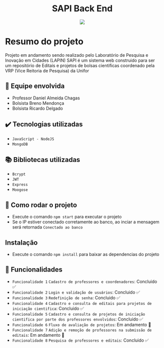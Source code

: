 <h1 align="center">SAPI Back End</h1>
<p align="center">
<img loading="lazy" src="http://img.shields.io/static/v1?label=STATUS&message=EM%20DESENVOLVIMENTO&color=GREEN&style=for-the-badge"/>
</p>

# Resumo do projeto
Projeto em andamento sendo realizado pelo Laboratório de Pesquisa e Inovação em Cidades (LAPIN)
SAPI é um sistema web construido para ser um repositório de Editais e projetos de bolsas cientificas coordenado pela VRP (Vice Reitoria de Pesquisa) da Unifor


## 🚀 Equipe envolvida
- Professor Daniel Almeida Chagas
- Bolsista Breno Mendonça
- Bolsista Ricardo Delgado


## ✔️ Tecnologias utilizadas

- ``JavaScript - NodeJS``
- ``MongoDB``

## 📚 Bibliotecas utilizadas

- ``Bcrypt``
- ``JWT``
- ``Express``
- ``Moogose``

## 🛫 Como rodar o projeto
- Execute o comando `npm start` para executar o projeto
- Se o IP estiver conectado corretamente ao banco, ao inciar a mensagem será retornada ``Conectado ao banco``

## Instalação
- Execute o comando `npm install` para baixar as dependencias do projeto
  
## 💾 Funcionalidades 
- `Funcionalidade 1` `Cadastro de professores e coordenadores`: Concluido ✅
- `Funcionalidade 2` `Login e validação de usuários`: Concluido ✅
- `Funcionalidade 3` `Redefinição de senha`: Concluido ✅
- `Funcionalidade 4` `Cadastro e consulta de editais para projetos de iniciação cientifica`: Concluido ✅
- `Funcionalidade 5` `Cadastro e consulta de projetos de iniciação cientifica por parte dos professores envolvidos`: Concluido ✅
- `Funcionalidade 6` `Fluxo de avaliação de projetos`: Em andamento 🚧
- `Funcionalidade 7` `Adição e remoção de professores na submissão de editais`: Em andamento 🚧
- `Funcionalidade 8` `Pesquisa de professores e editais`: Concluido ✅

